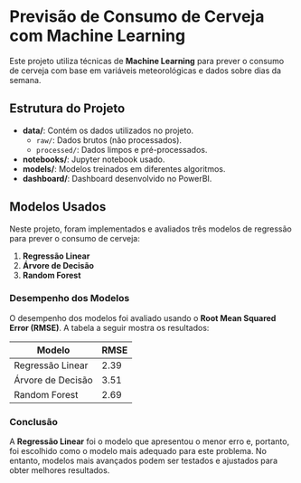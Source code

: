 # Previsão de Consumo de Cerveja com Machine Learning

Este projeto utiliza técnicas de **Machine Learning** para prever o consumo de cerveja com base em variáveis meteorológicas e dados sobre dias da semana.

## Estrutura do Projeto

- **data/**: Contém os dados utilizados no projeto.
  - `raw/`: Dados brutos (não processados).
  - `processed/`: Dados limpos e pré-processados.
- **notebooks/**: Jupyter notebook usado.
- **models/**: Modelos treinados em diferentes algoritmos.
- **dashboard/**: Dashboard desenvolvido no PowerBI.
  
## Modelos Usados

Neste projeto, foram implementados e avaliados três modelos de regressão para prever o consumo de cerveja:
1. **Regressão Linear**
2. **Árvore de Decisão**
3. **Random Forest**

### Desempenho dos Modelos

O desempenho dos modelos foi avaliado usando o **Root Mean Squared Error (RMSE)**. A tabela a seguir mostra os resultados:

| Modelo             | RMSE   |
|--------------------|--------|
| Regressão Linear    | 2.39   |
| Árvore de Decisão   | 3.51   |
| Random Forest       | 2.69   |

### Conclusão

A **Regressão Linear** foi o modelo que apresentou o menor erro e, portanto, foi escolhido como o modelo mais adequado para este problema. No entanto, modelos mais avançados podem ser testados e ajustados para obter melhores resultados.

